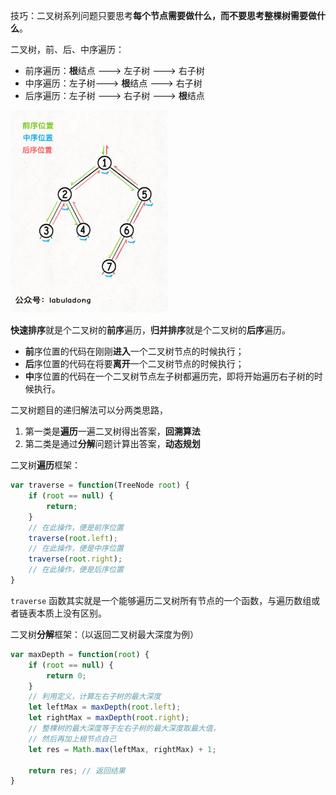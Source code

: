 技巧：二叉树系列问题只要思考**每个节点需要做什么，而不要思考整棵树需要做什么**。

二叉树，前、后、中序遍历：
* 前序遍历：**根**结点 ---> 左子树 ---> 右子树
* 中序遍历：左子树---> **根**结点 ---> 右子树
* 后序遍历：左子树 ---> 右子树 ---> **根**结点

<img src='./picture/pic1.png' width=50%/>

**快速排序**就是个二叉树的**前序**遍历，**归并排序**就是个二叉树的**后序**遍历。
<!-- 
快排代码框架如下：先构造分界点，然后去左右子数组构造分界点，就是一个二叉树的前序遍历吗。
```js
var sort =  function(nums, lo, hi) {
    /****** 前序遍历位置 ******/
    // 通过交换元素构建分界点 p
    let p = partition(nums, lo, hi);
    /************************/

    sort(nums, lo, p - 1);
    sort(nums, p + 1, hi);
}

```

归并排序代码框架如下：先对左右子数组排序，然后合并（类似合并有序链表的逻辑），就是二叉树的后序遍历框架。
```js
// 定义：排序 nums[lo..hi]
var sort = function(nums, lo, hi) {
    let mid = (lo + hi) / 2;
    // 排序 nums[lo..mid]
    sort(nums, lo, mid);
    // 排序 nums[mid+1..hi]
    sort(nums, mid + 1, hi);

    /****** 后序位置 ******/
    // 合并 nums[lo..mid] 和 nums[mid+1..hi]
    merge(nums, lo, mid, hi);
    /*********************/
}
``` -->

* **前**序位置的代码在刚刚**进入**一个二叉树节点的时候执行；
* **后**序位置的代码在将要**离开**一个二叉树节点的时候执行；
* **中**序位置的代码在一个二叉树节点左子树都遍历完，即将开始遍历右子树的时候执行。


二叉树题目的递归解法可以分两类思路，
1. 第一类是**遍历**一遍二叉树得出答案，**回溯算法**
2. 第二类是通过**分解**问题计算出答案，**动态规划**

二叉树**遍历**框架：
```js
var traverse = function(TreeNode root) {
    if (root == null) {
        return;
    }
    // 在此操作，便是前序位置
    traverse(root.left);
    // 在此操作，便是中序位置
    traverse(root.right);
    // 在此操作，便是后序位置
}
```
`traverse` 函数其实就是一个能够遍历二叉树所有节点的一个函数，与遍历数组或者链表本质上没有区别。


二叉树**分解**框架：（以返回二叉树最大深度为例）
```js
var maxDepth = function(root) {
	if (root == null) {
		return 0;
	}
	// 利用定义，计算左右子树的最大深度
	let leftMax = maxDepth(root.left);
	let rightMax = maxDepth(root.right);
	// 整棵树的最大深度等于左右子树的最大深度取最大值，
    // 然后再加上根节点自己
	let res = Math.max(leftMax, rightMax) + 1;

	return res; // 返回结果
}
```